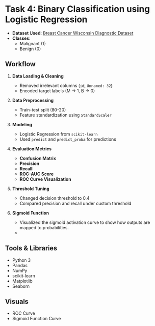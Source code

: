 # Task 4: Binary Classification using Logistic Regression

- **Dataset Used**: [Breast Cancer Wisconsin Diagnostic Dataset](https://www.kaggle.com/datasets/uciml/breast-cancer-wisconsin-data)
- **Classes**: 
  - Malignant (1)
  - Benign (0)

## Workflow

1. **Data Loading & Cleaning**
   - Removed irrelevant columns (`id`, `Unnamed: 32`)
   - Encoded target labels (M → 1, B → 0)

2. **Data Preprocessing**
   - Train-test split (80-20)
   - Feature standardization using `StandardScaler`

3. **Modeling**
   - Logistic Regression from `scikit-learn`
   - Used `predict` and `predict_proba` for predictions

4. **Evaluation Metrics**
   - **Confusion Matrix**
   - **Precision**
   - **Recall**
   - **ROC-AUC Score**
   - **ROC Curve Visualization**

5. **Threshold Tuning**
   - Changed decision threshold to 0.4
   - Compared precision and recall under custom threshold

6. **Sigmoid Function**
   - Visualized the sigmoid activation curve to show how outputs are mapped to probabilities.
   - 
## Tools & Libraries
- Python 3
- Pandas
- NumPy
- scikit-learn
- Matplotlib
- Seaborn

## Visuals
- ROC Curve
- Sigmoid Function Curve

